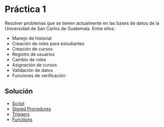 # Práctica 1 

Resolver problemas que se tienen actualmente en las bases de datos de la Universidad de San Carlos de Guatemala.
Entre ellos:

- Manejo de historial
- Creación de roles para estudiantes
- Creación de cursos
- Registro de usuarios
- Cambio de roles
- Asignación de cursos
- Validación de datos
- Funciones de verificación

## Solución

- [Script](<script.sql>)
- [Stored Procedures](</Stored Procedure/>)
- [Triggers](</Triggers/>)
- [Functions](</Functions/>)
